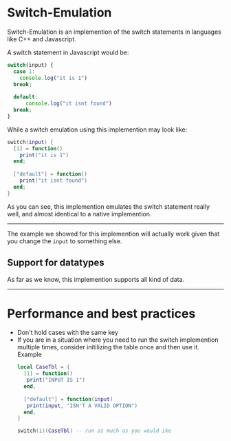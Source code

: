# Switch-Emulation
Switch-Emulation is an implemention of the switch statements in languages like C++ and Javascript.

A switch statement in Javascript would be:
```javascript 
switch(input) {
  case 1:
    console.log("it is 1")
  break;
  
  default:
      console.log("it isnt found")
  break;
}
```

While a switch emulation using this implemention may look like:
```lua
switch(input) {
  [1] = function() 
    print("it is 1") 
  end;
  
  ["default"] = function() 
    print("it isnt found")
  end;
}
```

As you can see, this implemention emulates the switch statement really well, and almost identical to a native implemention.

___________

The example we showed for this implemention will actually work given that you change the `input` to something else. 

## Support for datatypes
As far as we know, this implemention supports all kind of data.
___
# Performance and best practices 
* Don't hold cases with the same key
* If you are in a situation where you need to run the switch implemention multiple times, consider initilizing the table once and then use it. Example
   ```lua
   local CaseTbl = {
     [1] = function()
      print("INPUT IS 1")
     end,
     
     ["default"] = function(input)
      print(input, "ISN'T A VALID OPTION")
     end,
   }
   
   switch(1)(CaseTbl) -- run as much as you would ike
   ```
   
